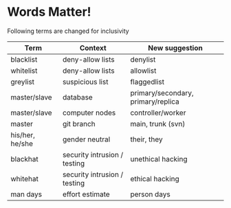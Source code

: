 Words Matter!
============

Following terms are changed for inclusivity 


|Term             |Context                      |New suggestion                     |
|---------------  |-----------------------      |-----------------------------------|
|blacklist        |deny-allow lists	            |denylist                           |
|whitelist        |deny-allow lists             |allowlist                          |
|greylist         |suspicious list              |flaggedlist                        |
|master/slave	    |database                     |primary/secondary, primary/replica |
|master/slave     |computer nodes	              |controller/worker                  |
|master           |git branch	                  |main, trunk (svn)                  |
|his/her, he/she  |gender neutral               |their, they                        |
|blackhat         |security intrusion / testing	|unethical hacking                  |
|whitehat         |security intrusion / testing	|ethical hacking                    |
|man days         |effort estimate              |person days                        |
